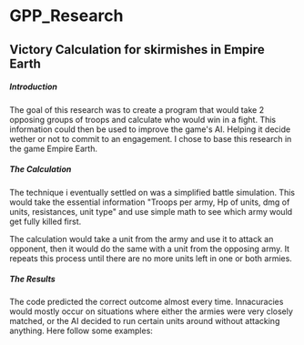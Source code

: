 # GPP_Research

## Victory Calculation for skirmishes in Empire Earth

##### Introduction

The goal of this research was to create a program that would take 2 opposing groups of troops and calculate who would win in a fight.
This information could then be used to improve the game's AI. Helping it decide wether or not to commit to an engagement.
I chose to base this research in the game Empire Earth.

##### The Calculation

The technique i eventually settled on was a simplified battle simulation.
This would take the essential information 
"Troops per army, Hp of units, dmg of units, resistances, unit type" 
and use simple math to see which army would get fully killed first.

The calculation would take a unit from the army and use it to attack an opponent,
then it would do the same with a unit from the opposing army.
It repeats this process until there are no more units left in one or both armies.

##### The Results

The code predicted the correct outcome almost every time.
Innacuracies would mostly occur on situations where either the armies were very closely matched,
or the AI decided to run certain units around without attacking anything.
Here follow some examples:
